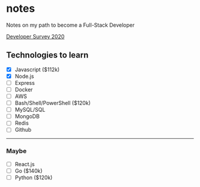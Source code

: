 # notes
Notes on my path to become a Full-Stack Developer

[Developer Survey 2020](https://insights.stackoverflow.com/survey/2020 "Stack Overflow")

## Technologies to learn

- [x] Javascript ($112k)
- [x] Node.js
- [ ] Express
- [ ] Docker
- [ ] AWS
- [ ] Bash/Shell/PowerShell ($120k)
- [ ] MySQL/SQL
- [ ] MongoDB
- [ ] Redis
- [ ] Github
--- 
### Maybe
- [ ] React.js
- [ ] Go ($140k)
- [ ] Python ($120k)
